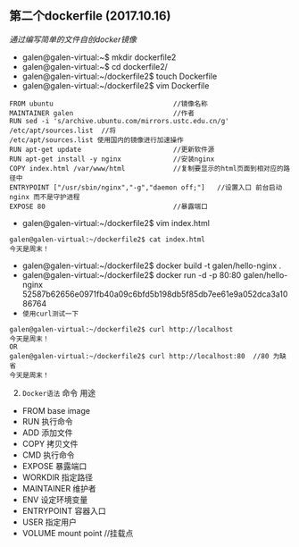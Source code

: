 ## 第二个dockerfile (2017.10.16)

*通过编写简单的文件自创docker镜像*

* galen@galen-virtual:~$ mkdir dockerfile2
* galen@galen-virtual:~$ cd dockerfile2/
* galen@galen-virtual:~/dockerfile2$ touch Dockerfile
* galen@galen-virtual:~/dockerfile2$ vim Dockerfile 

```
FROM ubuntu                              //镜像名称
MAINTAINER galen                         //作者
RUN sed -i 's/archive.ubuntu.com/mirrors.ustc.edu.cn/g' /etc/apt/sources.list  //将
/etc/apt/sources.list 使用国内的镜像进行加速操作
RUN apt-get update                       //更新软件源
RUN apt-get install -y nginx             //安装nginx
COPY index.html /var/www/html            //复制要显示的html页面到相对应的路径中
ENTRYPOINT ["/usr/sbin/nginx","-g","daemon off;"]   //设置入口 前台启动nginx 而不是守护进程
EXPOSE 80                                //暴露端口
```
* galen@galen-virtual:~/dockerfile2$ vim index.html
```
galen@galen-virtual:~/dockerfile2$ cat index.html 
今天是周末！
```
* galen@galen-virtual:~/dockerfile2$ docker build -t galen/hello-nginx .
* galen@galen-virtual:~/dockerfile2$ docker run -d -p 80:80 galen/hello-nginx
52587b62656e0971fb40a09c6bfd5b198db5f85db7ee61e9a052dca3a1086764
* `使用curl测试一下`
```
galen@galen-virtual:~/dockerfile2$ curl http://localhost
今天是周末！
OR
galen@galen-virtual:~/dockerfile2$ curl http://localhost:80  //80 为缺省
今天是周末！
```
2. `Docker语法`
  命令          用途
* FROM         base image
* RUN          执行命令
* ADD          添加文件
* COPY         拷贝文件
* CMD          执行命令
* EXPOSE       暴露端口
* WORKDIR      指定路径
* MAINTAINER   维护者
* ENV          设定环境变量
* ENTRYPOINT   容器入口
* USER         指定用户
* VOLUME       mount point  //挂载点